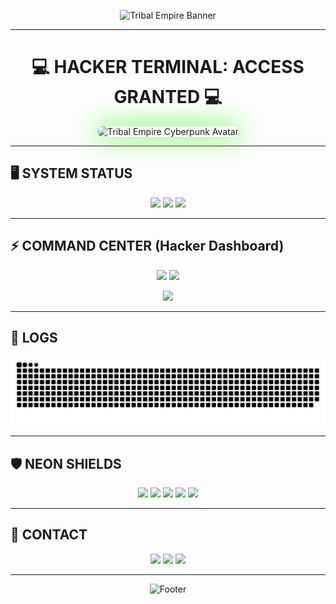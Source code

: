 <!-- ⚡ TRIBAL CYBERPUNK README 3.1 ⚡ -->

<p align="center">
  <img src="https://capsule-render.vercel.app/api?type=rect&color=0:39ff14,100:00ffff&height=120&section=header&text=TRIBAL%20EMPIRE%20⚡&fontSize=45&fontColor=ffffff&animation=fadeIn&fontAlignY=35" alt="Tribal Empire Banner"/>
</p>

---

<h1 align="center">💻 HACKER TERMINAL: ACCESS GRANTED 💻</h1>

<p align="center">
  <img src="https://i.imgur.com/R9Fva2U.jpeg" alt="Tribal Empire Cyberpunk Avatar" width="400" style="border-radius:20px; box-shadow:0 0 40px #39ff14;"/>
</p>

---

## 🖥️ SYSTEM STATUS

<p align="center">
  <img src="https://komarev.com/ghpvc/?username=T-code-bit&label=Visitors&color=ff00ff&style=for-the-badge"/>
  <img src="https://img.shields.io/github/followers/T-code-bit?label=Followers&logo=github&color=39ff14&style=for-the-badge"/>
  <img src="https://img.shields.io/github/stars/T-code-bit?affiliations=OWNER&label=Stars&color=00ffff&style=for-the-badge"/>
</p>

---

## ⚡ COMMAND CENTER (Hacker Dashboard)

<p align="center">
  <img src="https://github-readme-streak-stats.herokuapp.com?user=T-code-bit&theme=tokyonight&hide_border=true&background=0d1117&ring=ff00ff&fire=39ff14&currStreakLabel=00ffff" width="48%"/>
  <img src="https://github-readme-stats.vercel.app/api?username=T-code-bit&show_icons=true&theme=tokyonight&hide_border=true&bg_color=0d1117&title_color=39ff14&icon_color=00ffff&text_color=ff00ff" width="48%"/>
</p>

<p align="center">
  <img src="https://github-readme-stats.vercel.app/api/top-langs?username=T-code-bit&layout=compact&theme=tokyonight&bg_color=0d1117&title_color=ff00ff&text_color=39ff14" width="50%"/>
</p>

---

## 📜 LOGS

<p align="center">
  <img src="https://github.com/Platane/snk/raw/output/github-contribution-grid-snake.svg" alt="Contribution Snake" width="700"/>
</p>

---

## 🛡️ NEON SHIELDS

<p align="center">
  <img src="https://img.shields.io/badge/⚡-Hacker%20Spirit-39ff14?style=for-the-badge"/>
  <img src="https://img.shields.io/badge/🔥-Clan%20Legacy-ff00ff?style=for-the-badge"/>
  <img src="https://img.shields.io/badge/💀-Cyber%20Warrior-00ffff?style=for-the-badge"/>
  <img src="https://img.shields.io/github/last-commit/T-code-bit/Tribal-Empire?color=39ff14&style=for-the-badge"/>
  <img src="https://img.shields.io/github/license/T-code-bit/Tribal-Empire?color=ff00ff&style=for-the-badge"/>
</p>

---

## 📡 CONTACT
<p align="center">
  <a href="mailto:tribal.empire.cyberpunk@gmail.com"><img src="https://img.shields.io/badge/Email-ff00ff?style=for-the-badge&logo=gmail&logoColor=white"/></a>
  <a href="https://github.com/T-code-bit"><img src="https://img.shields.io/badge/GitHub-39ff14?style=for-the-badge&logo=github&logoColor=white"/></a>
  <a href="https://t.me/Tcodebit"><img src="https://img.shields.io/badge/Telegram-00ffff?style=for-the-badge&logo=telegram&logoColor=white"/></a>
</p>

---

<p align="center">
  <img src="https://capsule-render.vercel.app/api?type=waving&color=0:39ff14,100:00ffff&height=120&section=footer" alt="Footer"/>
</p>
